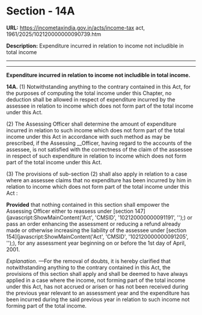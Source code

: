 # Section - 14A

**URL:** https://incometaxindia.gov.in/acts/income-tax act, 1961/2025/102120000000090739.htm

**Description:** Expenditure incurred in relation to income not includible in total income

---

****  
  
**Expenditure incurred in relation to income not includible in total income.**

**14A.** (1) Notwithstanding anything to the contrary contained in this Act, for the purposes of computing the total income under this Chapter, no deduction shall be allowed in respect of expenditure incurred by the assessee in relation to income which does not form part of the total income under this Act.

(2) The Assessing Officer shall determine the amount of expenditure incurred in relation to such income which does not form part of the total income under this Act in accordance with such method as may be prescribed, if the Assessing __Officer, having regard to the accounts of the assessee, is not satisfied with the correctness of the claim of the assessee in respect of such expenditure in relation to income which does not form part of the total income under this Act.

(3) The provisions of sub-section (2) shall also apply in relation to a case where an assessee claims that no expenditure has been incurred by him in relation to income which does not form part of the total income under this Act :

**Provided** that nothing contained in this section shall empower the Assessing Officer either to reassess under [section 147](javascript:ShowMainContent\('Act', 'CMSID', '102120000000091191', ''\);) or pass an order enhancing the assessment or reducing a refund already made or otherwise increasing the liability of the assessee under [section 154](javascript:ShowMainContent\('Act', 'CMSID', '102120000000091205', ''\);), for any assessment year beginning on or before the 1st day of April, 2001.

_Explanation._ —For the removal of doubts, it is hereby clarified that notwithstanding anything to the contrary contained in this Act, the provisions of this section shall apply and shall be deemed to have always applied in a case where the income, not forming part of the total income under this Act, has not accrued or arisen or has not been received during the previous year relevant to an assessment year and the expenditure has been incurred during the said previous year in relation to such income not forming part of the total income.